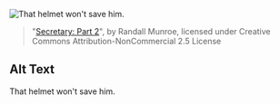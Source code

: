 ![That helmet won't save him.](https://imgs.xkcd.com/comics/secretary_part_2.png)
> "[Secretary: Part 2](https://xkcd.com/495/)", by Randall Munroe, licensed under Creative Commons Attribution-NonCommercial 2.5 License

## Alt Text
That helmet won't save him.
